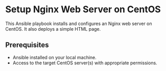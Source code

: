 # Setup Nginx Web Server on CentOS

This Ansible playbook installs and configures an Nginx web server on CentOS. It also deploys a simple HTML page.

## Prerequisites

- Ansible installed on your local machine.
- Access to the target CentOS server(s) with appropriate permissions.
